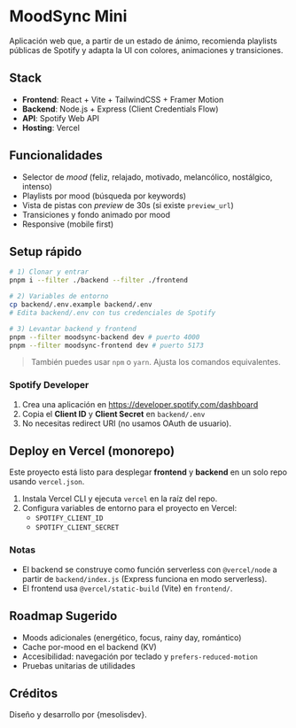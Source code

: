 
# MoodSync Mini

Aplicación web que, a partir de un estado de ánimo, recomienda playlists públicas de Spotify y adapta la UI con colores, animaciones y transiciones.

## Stack
- **Frontend**: React + Vite + TailwindCSS + Framer Motion
- **Backend**: Node.js + Express (Client Credentials Flow)
- **API**: Spotify Web API
- **Hosting**: Vercel

## Funcionalidades
- Selector de _mood_ (feliz, relajado, motivado, melancólico, nostálgico, intenso)
- Playlists por mood (búsqueda por keywords)
- Vista de pistas con _preview_ de 30s (si existe `preview_url`)
- Transiciones y fondo animado por mood
- Responsive (mobile first)

## Setup rápido

```bash
# 1) Clonar y entrar
pnpm i --filter ./backend --filter ./frontend

# 2) Variables de entorno
cp backend/.env.example backend/.env
# Edita backend/.env con tus credenciales de Spotify

# 3) Levantar backend y frontend
pnpm --filter moodsync-backend dev # puerto 4000
pnpm --filter moodsync-frontend dev # puerto 5173
```

> También puedes usar `npm` o `yarn`. Ajusta los comandos equivalentes.

### Spotify Developer
1. Crea una aplicación en https://developer.spotify.com/dashboard
2. Copia el **Client ID** y **Client Secret** en `backend/.env`
3. No necesitas redirect URI (no usamos OAuth de usuario).

## Deploy en Vercel (monorepo)

Este proyecto está listo para desplegar **frontend** y **backend** en un solo repo usando `vercel.json`.

1. Instala Vercel CLI y ejecuta `vercel` en la raíz del repo.
2. Configura variables de entorno para el proyecto en Vercel:
   - `SPOTIFY_CLIENT_ID`
   - `SPOTIFY_CLIENT_SECRET`

### Notas
- El backend se construye como función serverless con `@vercel/node` a partir de `backend/index.js` (Express funciona en modo serverless).
- El frontend usa `@vercel/static-build` (Vite) en `frontend/`.

## Roadmap Sugerido
- Moods adicionales (energético, focus, rainy day, romántico)
- Cache por-mood en el backend (KV)
- Accesibilidad: navegación por teclado y `prefers-reduced-motion`
- Pruebas unitarias de utilidades

## Créditos
Diseño y desarrollo por {mesolisdev}.